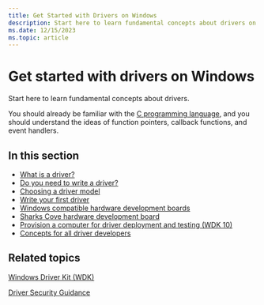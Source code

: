 ```yaml
---
title: Get Started with Drivers on Windows
description: Start here to learn fundamental concepts about drivers on Windows.
ms.date: 12/15/2023
ms.topic: article
---
```


# Get started with drivers on Windows

Start here to learn fundamental concepts about drivers.

You should already be familiar with the [C programming language](/cpp/c-language/c-language-reference), and you should understand the ideas of function pointers, callback functions, and event handlers.

## In this section

-   [What is a driver?](what-is-a-driver-.md)
-   [Do you need to write a driver?](do-you-need-to-write-a-driver-.md)
-   [Choosing a driver model](choosing-a-driver-model.md)
-   [Write your first driver](writing-your-first-driver.md)
-   [Windows compatible hardware development boards](windows-compatible-hardware-development-boards.md)
-   [Sharks Cove hardware development board](sharks-cove-hardware-development-board.md)
-   [Provision a computer for driver deployment and testing (WDK 10)](provision-a-target-computer-wdk-8-1.md)
-   [Concepts for all driver developers](concepts-and-knowledge-for-all-driver-developers.md)

## Related topics

[Windows Driver Kit (WDK)](../index.yml)

[Driver Security Guidance](../driversecurity/index.md)

